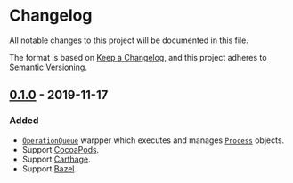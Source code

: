 # Changelog
All notable changes to this project will be documented in this file.

The format is based on [Keep a Changelog](https://keepachangelog.com/en/1.0.0/),
and this project adheres to [Semantic Versioning](https://semver.org/spec/v2.0.0.html).

## [0.1.0] - 2019-11-17
### Added
- [`OperationQueue`](https://developer.apple.com/documentation/foundation/operationqueue) warpper which executes and manages [`Process`](https://developer.apple.com/documentation/foundation/process) objects.
- Support [CocoaPods](https://cocoapods.org/pods/Execute).
- Support [Carthage](https://github.com/Carthage/Carthage).
- Support [Bazel](https://bazel.build).

[0.1.0]: https://github.com/SwiftCLI/Execute/releases/tag/0.1.0
